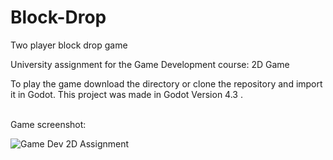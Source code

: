 # Block-Drop
 Two player block drop game

University assignment for the Game Development course: 2D Game

To play the game download the directory or clone the repository and import it in Godot.
This project was made in Godot Version 4.3 .

<br>
Game screenshot:

![Game Dev 2D Assignment](https://github.com/user-attachments/assets/44d80d6b-953e-4b4e-afbf-9002521162d0|width=800)
